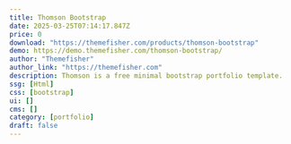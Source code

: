 ```yaml
---
title: Thomson Bootstrap
date: 2025-03-25T07:14:17.847Z
price: 0
download: "https://themefisher.com/products/thomson-bootstrap"
demo: https://demo.themefisher.com/thomson-bootstrap/
author: "Themefisher"
author_link: "https://themefisher.com"
description: Thomson is a free minimal bootstrap portfolio template.
ssg: [Html]
css: [bootstrap]
ui: []
cms: []
category: [portfolio]
draft: false
---
```

